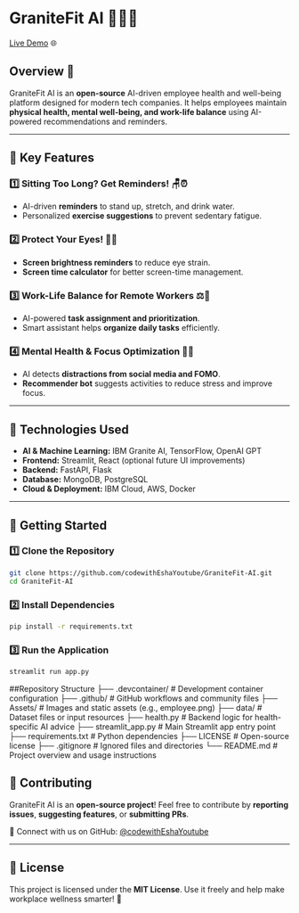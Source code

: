 # GraniteFit AI 🏋️‍♂️🤖

[Live Demo](https://granitefit-ai.streamlit.app/) 🌐  

## Overview 🚀
GraniteFit AI is an **open-source** AI-driven employee health and well-being platform designed for modern tech companies. It helps employees maintain **physical health, mental well-being, and work-life balance** using AI-powered recommendations and reminders.

---

## 🌟 Key Features

### 1️⃣ **Sitting Too Long? Get Reminders!** 🪑⏰
- AI-driven **reminders** to stand up, stretch, and drink water.
- Personalized **exercise suggestions** to prevent sedentary fatigue.

### 2️⃣ **Protect Your Eyes!** 👀💡
- **Screen brightness reminders** to reduce eye strain.
- **Screen time calculator** for better screen-time management.

### 3️⃣ **Work-Life Balance for Remote Workers** ⚖️🏡
- AI-powered **task assignment and prioritization**.
- Smart assistant helps **organize daily tasks** efficiently.

### 4️⃣ **Mental Health & Focus Optimization** 🧠💭
- AI detects **distractions from social media and FOMO**.
- **Recommender bot** suggests activities to reduce stress and improve focus.

---

## 🔧 Technologies Used
- **AI & Machine Learning:** IBM Granite AI, TensorFlow, OpenAI GPT
- **Frontend:** Streamlit, React (optional future UI improvements)
- **Backend:** FastAPI, Flask
- **Database:** MongoDB, PostgreSQL
- **Cloud & Deployment:** IBM Cloud, AWS, Docker

---

## 🚀 Getting Started
### 1️⃣ Clone the Repository
```bash
git clone https://github.com/codewithEshaYoutube/GraniteFit-AI.git
cd GraniteFit-AI
```
### 2️⃣ Install Dependencies
```bash
pip install -r requirements.txt
```
### 3️⃣ Run the Application
```bash
streamlit run app.py
```
##Repository Structure
├── .devcontainer/           # Development container configuration
├── .github/                 # GitHub workflows and community files
├── Assets/                  # Images and static assets (e.g., employee.png)
├── data/                    # Dataset files or input resources
├── health.py                # Backend logic for health-specific AI advice
├── streamlit_app.py         # Main Streamlit app entry point
├── requirements.txt         # Python dependencies
├── LICENSE                  # Open-source license
├── .gitignore               # Ignored files and directories
└── README.md                # Project overview and usage instructions


## 🎯 Contributing
GraniteFit AI is an **open-source project**! Feel free to contribute by **reporting issues**, **suggesting features**, or **submitting PRs**.

📩 Connect with us on GitHub: [@codewithEshaYoutube](https://github.com/codewithEshaYoutube)

---

## 📜 License
This project is licensed under the **MIT License**. Use it freely and help make workplace wellness smarter! 🚀
